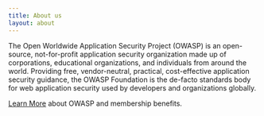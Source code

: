 ```yaml
---
title: About us
layout: about
---
```


<div class="icon"></div>

The Open Worldwide Application Security Project (OWASP) is an open-source, 
not-for-profit application security organization made up of corporations, 
educational organizations, and individuals from around the world. Providing 
free, vendor-neutral, practical, cost-effective application security guidance, 
the OWASP Foundation is the de-facto standards body for web application security 
used by developers and organizations globally. 

[Learn More](https://owasp.org/) about OWASP and membership benefits.
